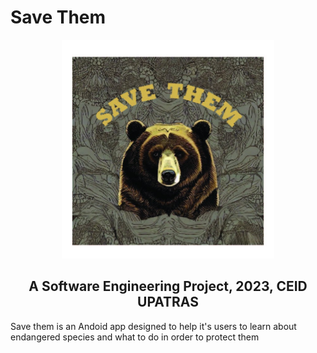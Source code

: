 
# Save Them

<center>
<img src="https://raw.githubusercontent.com/CPP-Bot-78/Software-Engineering/main/SaveThem/app/logo.jpg" width="340" height="350">

[https://raw.githubusercontent.com/CPP-Bot-78/Software-Engineering/main/SaveThem/app/logo.jpg)]: #
## A Software Engineering Project, 2023, CEID UPATRAS

</center>

Save them is an Andoid app designed to help it's users to learn about endangered species and what to do in order to protect them
